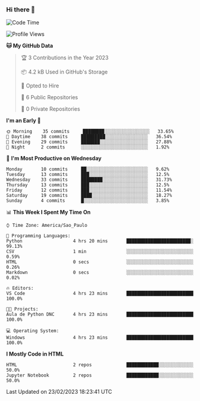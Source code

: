 ### Hi there 👋

<!--
**igabriel-gb/igabriel-gb** is a ✨ _special_ ✨ repository because its `README.md` (this file) appears on your GitHub profile.

Here are some ideas to get you started:

- 🔭 I’m currently working on ...
- 🌱 I’m currently learning ...
- 👯 I’m looking to collaborate on ...
- 🤔 I’m looking for help with ...
- 💬 Ask me about ...
- 📫 How to reach me: ...
- 😄 Pronouns: ...
- ⚡ Fun fact: ...
-->

<!--START_SECTION:waka-->
![Code Time](http://img.shields.io/badge/Code%20Time-159%20hrs%2015%20mins-blue)

![Profile Views](http://img.shields.io/badge/Profile%20Views-0-blue)

**🐱 My GitHub Data** 

> 🏆 3 Contributions in the Year 2023
 > 
> 📦 4.2 kB Used in GitHub's Storage 
 > 
> 💼 Opted to Hire
 > 
> 📜 6 Public Repositories 
 > 
> 🔑 0 Private Repositories  
 > 
**I'm an Early 🐤** 

```text
🌞 Morning    35 commits     ████████░░░░░░░░░░░░░░░░░   33.65% 
🌇 Daytime    38 commits     █████████░░░░░░░░░░░░░░░░   36.54% 
🌃 Evening    29 commits     ███████░░░░░░░░░░░░░░░░░░   27.88% 
🌙 Night      2 commits      ░░░░░░░░░░░░░░░░░░░░░░░░░   1.92%

```
📅 **I'm Most Productive on Wednesday** 

```text
Monday       10 commits     ██░░░░░░░░░░░░░░░░░░░░░░░   9.62% 
Tuesday      13 commits     ███░░░░░░░░░░░░░░░░░░░░░░   12.5% 
Wednesday    33 commits     ████████░░░░░░░░░░░░░░░░░   31.73% 
Thursday     13 commits     ███░░░░░░░░░░░░░░░░░░░░░░   12.5% 
Friday       12 commits     ███░░░░░░░░░░░░░░░░░░░░░░   11.54% 
Saturday     19 commits     ████░░░░░░░░░░░░░░░░░░░░░   18.27% 
Sunday       4 commits      █░░░░░░░░░░░░░░░░░░░░░░░░   3.85%

```


📊 **This Week I Spent My Time On** 

```text
⌚︎ Time Zone: America/Sao_Paulo

💬 Programming Languages: 
Python                   4 hrs 20 mins       ████████████████████████░   99.13% 
CSV                      1 min               ░░░░░░░░░░░░░░░░░░░░░░░░░   0.59% 
HTML                     0 secs              ░░░░░░░░░░░░░░░░░░░░░░░░░   0.26% 
Markdown                 0 secs              ░░░░░░░░░░░░░░░░░░░░░░░░░   0.02%

🔥 Editors: 
VS Code                  4 hrs 23 mins       █████████████████████████   100.0%

🐱‍💻 Projects: 
Aula de Python DNC       4 hrs 23 mins       █████████████████████████   100.0%

💻 Operating System: 
Windows                  4 hrs 23 mins       █████████████████████████   100.0%

```

**I Mostly Code in HTML** 

```text
HTML                     2 repos             ████████████░░░░░░░░░░░░░   50.0% 
Jupyter Notebook         2 repos             ████████████░░░░░░░░░░░░░   50.0%

```



 Last Updated on 23/02/2023 18:23:41 UTC
<!--END_SECTION:waka-->
